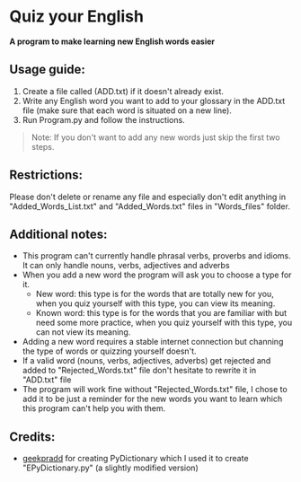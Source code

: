 # Quiz your English
**A program to make learning new English words easier**

## Usage guide:
1. Create a file called (ADD.txt) if it doesn't already exist.
2. Write any English word you want to add to your glossary in the ADD.txt file (make sure that each word is situated on a new line).
3. Run Program.py and follow the instructions.

> Note: If you don't want to add any new words just skip the first two steps.

## Restrictions:
Please don't delete or rename any file and especially don't edit anything in "Added_Words_List.txt" and "Added_Words.txt" files in "Words_files" folder.

## Additional notes:
- This program can't currently handle phrasal verbs, proverbs and idioms. It can only handle nouns, verbs, adjectives and adverbs
- When you add a new word the program will ask you to choose a type for it.
    - New word: this type is for the words that are totally new for you, when you quiz yourself with this type, you can view its meaning.
    - Known word: this type is for the words that you are familiar with but need some more practice, when you quiz yourself with this type, you can not view its meaning.
- Adding a new word requires a stable internet connection but channing the type of words or quizzing yourself doesn't.
- If a valid word (nouns, verbs, adjectives, adverbs) get rejected and added to "Rejected_Words.txt" file don't hesitate to rewrite it in "ADD.txt" file
- The program will work fine without "Rejected_Words.txt" file, I chose to add it to be just a reminder for the new words you want to learn which this program can't help you with them.

## Credits:
- [geekpradd](https://github.com/geekpradd/PyDictionary) for creating PyDictionary which I used it to create "EPyDictionary.py" (a slightly modified version)